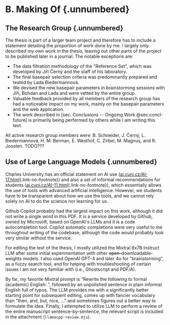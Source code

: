 # B. Making Of {.unnumbered}

## The Research Group {.unnumbered}

The thesis is part of a larger team project and therefore has to include a statement detailing the proportion of work done by me.
I largely only described my own work in the thesis, leaving out other parts of the project to be published later in a journal.
The notable exceptions are:

* The data filtration methodology of the "Reference Set", which was developed by Jiří Černý and the staff of his laboratory.
* The final basepair selection criteria was predominantly prepared and tested by Lada Biedermannová.
* We devised the new basepair parameters in brainstorming sessions with Jiří, Bohdan and Lada and were vetted by the entire group.
* Valuable feedback provided by all members of the research group has had a noticeable impact on my work, mainly on the basepair parameters and the web application.
* The work described in [sec. Conclusions -- Ongoing Work @sec:concl-future] is primarily being performed by others while I am writing this text.

All active research group members were: B. Schneider, J. Černý, L. Biedermannová, H. M. Berman, E. Westhof, C. Zirbel, M. Magnus, and R. Joosten. TODO???

## Use of Large Language Models {.unnumbered}

Charles University has an official statement on AI use ([ai.cuni.cz/AI-17.html](https://ai.cuni.cz/AI-17.html){.link-no-footnote}) and also a set of informal recommendations for students ([ai.cuni.cz/AI-11.html](https://ai.cuni.cz/AI-11.html){.link-no-footnote}), which essentially allows the use of tools with advanced artificial intelligence.
However, we students have to be transparent about how we use the tools, and we cannot rely solely on AI to do the science nor learning for us.

<!-- Before I
First I thought that it would be easier to just avoid using LLMs, avoid this discussion and avoid the potential debates if I or ChatGPT should get the degree.
Then I realized, I already have half of the software done, with Github Copilot enabled.
With the **Avoid** option greyed out, I might as well try all other models and maybe learn something from it. -->

Github Copilot probably had the largest impact on this work, although it did not write a single word in this PDF.
It is a service developed by Github, owned by Microsoft, based on OpenAI's LLMs and it is a code autocompletion tool.
Copilot automatic completions were very useful to me throughout writing of the codebase, although the code would probably look very similar without the service.

For editing the text of the thesis, I mostly utilized the Mixtral 8x7B Instruct LLM after some initial experimentation with other <del>open-</del>downloadable-weights models.
I also used OpenAI GPT-4 and later 4o for "brainstorming", as a fuzzy search tool, and for helping with troubleshooting of certain issues I am not very familiar with (i.e., Ghostscript and PDF/A).

By far, my favorite Mixtral prompt is “Rewrite the following to formal (academic) English: ”, followed by an unpolished sentence in plain informal English full of typos.
The LLM provides me with a significantly better starting point for subsequent editing, comes up with fancier vocabulary than "then, and, but, nice, ..." and sometimes figures out a better way to formulate the idea.
Finally, I attempted to utilize LLM to perform a review of the entire manuscript sentence-by-sentence, the relevant script is included in the attachment (`llamacpp-review.mjs`).
<!-- It, however, did not work as well as I would hope; opening the thesis in MS Word yielded better results at a fraction of the computational cost. -->
